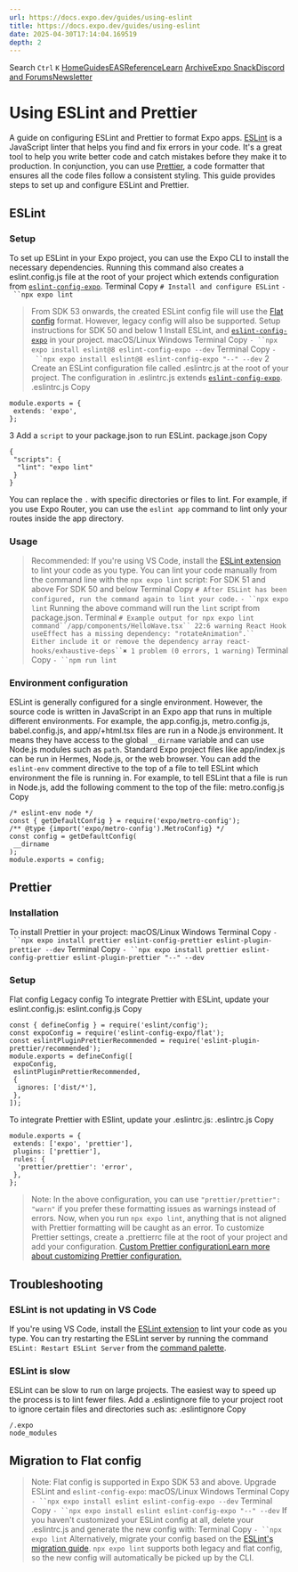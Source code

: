 ```yaml
---
url: https://docs.expo.dev/guides/using-eslint
title: https://docs.expo.dev/guides/using-eslint
date: 2025-04-30T17:14:04.169519
depth: 2
---
```


Search
`Ctrl` `K`
[Home](https://docs.expo.dev/)[Guides](https://docs.expo.dev/guides/overview)[EAS](https://docs.expo.dev/eas)[Reference](https://docs.expo.dev/versions/latest)[Learn](https://docs.expo.dev/tutorial/overview)
[Archive](https://docs.expo.dev/archive)[Expo Snack](https://snack.expo.dev)[Discord and Forums](https://chat.expo.dev)[Newsletter](https://expo.dev/mailing-list/signup)
# Using ESLint and Prettier
A guide on configuring ESLint and Prettier to format Expo apps.
[ESLint](https://eslint.org/) is a JavaScript linter that helps you find and fix errors in your code. It's a great tool to help you write better code and catch mistakes before they make it to production. In conjunction, you can use [Prettier](https://prettier.io/docs/en/), a code formatter that ensures all the code files follow a consistent styling.
This guide provides steps to set up and configure ESLint and Prettier.
## ESLint
### Setup
To set up ESLint in your Expo project, you can use the Expo CLI to install the necessary dependencies. Running this command also creates a eslint.config.js file at the root of your project which extends configuration from [`eslint-config-expo`](https://github.com/expo/expo/tree/main/packages/eslint-config-expo).
Terminal
Copy
`# Install and configure ESLint`
`- ``npx expo lint`
> From SDK 53 onwards, the created ESLint config file will use the [Flat config](https://eslint.org/blog/2022/08/new-config-system-part-2/) format. However, legacy config will also be supported.
Setup instructions for SDK 50 and below
1
Install ESLint, and [`eslint-config-expo`](https://github.com/expo/expo/tree/main/packages/eslint-config-expo) in your project.
macOS/Linux
Windows
Terminal
Copy
`- ``npx expo install eslint@8 eslint-config-expo --dev`
Terminal
Copy
`- ``npx expo install eslint@8 eslint-config-expo "--" --dev`
2
Create an ESLint configuration file called .eslintrc.js at the root of your project. The configuration in .eslintrc.js extends [`eslint-config-expo`](https://github.com/expo/expo/tree/main/packages/eslint-config-expo).
.eslintrc.js
Copy
```
module.exports = {
 extends: 'expo',
};

```

3
Add a `script` to your package.json to run ESLint.
package.json
Copy
```
{
 "scripts": {
  "lint": "expo lint"
 }
}

```

You can replace the `.` with specific directories or files to lint. For example, if you use Expo Router, you can use the `eslint app` command to lint only your routes inside the app directory.
### Usage
> Recommended: If you're using VS Code, install the [ESLint extension](https://marketplace.visualstudio.com/items?itemName=dbaeumer.vscode-eslint) to lint your code as you type.
You can lint your code manually from the command line with the `npx expo lint` script:
For SDK 51 and above
For SDK 50 and below
Terminal
Copy
`# After ESLint has been configured, run the command again to lint your code.`
`- ``npx expo lint`
Running the above command will run the `lint` script from package.json.
Terminal
`# Example output for npx expo lint command``/app/components/HelloWave.tsx`` 22:6 warning React Hook useEffect has a missing dependency: "rotateAnimation".``    Either include it or remove the dependency array react-hooks/exhaustive-deps``✖ 1 problem (0 errors, 1 warning)`
Terminal
Copy
`- ``npm run lint`
### Environment configuration
ESLint is generally configured for a single environment. However, the source code is written in JavaScript in an Expo app that runs in multiple different environments. For example, the app.config.js, metro.config.js, babel.config.js, and app/+html.tsx files are run in a Node.js environment. It means they have access to the global `__dirname` variable and can use Node.js modules such as `path`. Standard Expo project files like app/index.js can be run in Hermes, Node.js, or the web browser.
You can add the `eslint-env` comment directive to the top of a file to tell ESLint which environment the file is running in. For example, to tell ESLint that a file is run in Node.js, add the following comment to the top of the file:
metro.config.js
Copy
```
/* eslint-env node */
const { getDefaultConfig } = require('expo/metro-config');
/** @type {import('expo/metro-config').MetroConfig} */
const config = getDefaultConfig(
 __dirname
);
module.exports = config;

```

## Prettier
### Installation
To install Prettier in your project:
macOS/Linux
Windows
Terminal
Copy
`- ``npx expo install prettier eslint-config-prettier eslint-plugin-prettier --dev`
Terminal
Copy
`- ``npx expo install prettier eslint-config-prettier eslint-plugin-prettier "--" --dev`
### Setup
Flat config
Legacy config
To integrate Prettier with ESLint, update your eslint.config.js:
eslint.config.js
Copy
```
const { defineConfig } = require('eslint/config');
const expoConfig = require('eslint-config-expo/flat');
const eslintPluginPrettierRecommended = require('eslint-plugin-prettier/recommended');
module.exports = defineConfig([
 expoConfig,
 eslintPluginPrettierRecommended,
 {
  ignores: ['dist/*'],
 },
]);

```

To integrate Prettier with ESlint, update your .eslintrc.js:
.eslintrc.js
Copy
```
module.exports = {
 extends: ['expo', 'prettier'],
 plugins: ['prettier'],
 rules: {
  'prettier/prettier': 'error',
 },
};

```

> Note: In the above configuration, you can use `"prettier/prettier": "warn"` if you prefer these formatting issues as warnings instead of errors.
Now, when you run `npx expo lint`, anything that is not aligned with Prettier formatting will be caught as an error.
To customize Prettier settings, create a .prettierrc file at the root of your project and add your configuration.
[Custom Prettier configurationLearn more about customizing Prettier configuration.](https://github.com/expo/expo/tree/main/packages/eslint-config-universe#customizing-prettier)
## Troubleshooting
### ESLint is not updating in VS Code
If you're using VS Code, install the [ESLint extension](https://marketplace.visualstudio.com/items?itemName=dbaeumer.vscode-eslint) to lint your code as you type. You can try restarting the ESLint server by running the command `ESLint: Restart ESLint Server` from the [command palette](https://code.visualstudio.com/docs/getstarted/userinterface#_command-palette).
### ESLint is slow
ESLint can be slow to run on large projects. The easiest way to speed up the process is to lint fewer files. Add a .eslintignore file to your project root to ignore certain files and directories such as:
.eslintignore
Copy
```
/.expo
node_modules

```

## Migration to Flat config
> Note: Flat config is supported in Expo SDK 53 and above.
Upgrade ESLint and `eslint-config-expo`:
macOS/Linux
Windows
Terminal
Copy
`- ``npx expo install eslint eslint-config-expo --dev`
Terminal
Copy
`- ``npx expo install eslint eslint-config-expo "--" --dev`
If you haven't customized your ESLint config at all, delete your .eslintrc.js and generate the new config with:
Terminal
Copy
`- ``npx expo lint`
Alternatively, migrate your config based on the [ESLint's migration guide](https://eslint.org/docs/latest/use/configure/migration-guide). `npx expo lint` supports both legacy and flat config, so the new config will automatically be picked up by the CLI.


